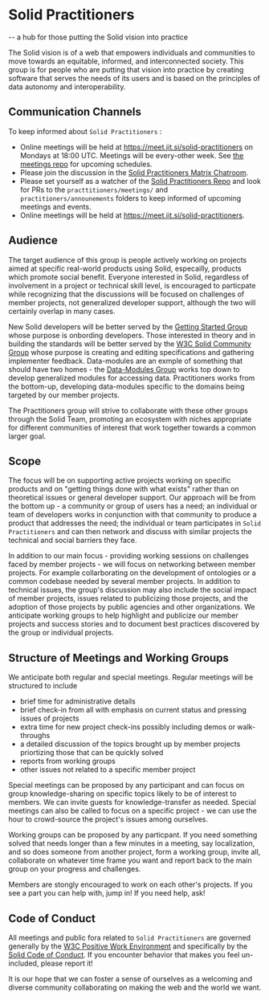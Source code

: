 # Solid Practitioners

-- a hub for those putting the Solid vision into practice

The Solid vision is of a web that empowers individuals and communities to move towards an equitable, informed, and interconnected society.  This group is for people who are putting that vision into practice by creating software that serves the needs of its users and is based on the principles of data autonomy and interoperability.

## Communication Channels

To keep informed about `Solid Practitioners` :
* Online meetings will be held at https://meet.jit.si/solid-practitioners on Mondays at 18:00 UTC.  Meetings will be every-other week. See [the meetings repo](https://github.com/solid-contrib/practitioners/meetings/) for upcoming schedules.
* Please join the discussion in the [Solid Practitioners Matrix Chatroom](https://matrix.to/#/#solid-practitioners:matrix.org).
* Please set yourself as a watcher of the [Solid Practitioners Repo](https://github.com/solid-contrib/practitioners) and look for PRs to the `practtitioners/meetings/` and `practitioners/announements` folders to keep informed of upcoming meetings and events.
* Online meetings will be held at https://meet.jit.si/solid-practitioners.

## Audience

The target audience of this group is people actively working on projects aimed at specific real-world products using Solid, especailly, products which promote social benefit.  Everyone interested in Solid, regardless of involvement in a project or technical skill level, is encouraged to particpate while recognizing  that the discussions will be focused on challenges of member projects, not generalized developer support, although the two will certainly overlap in many cases.

New Solid developers will be better served by the [Getting Started Group](https://github.com/solid-contrib/getting-started) whose purpose is onbording developers.  Those interested in theory and in building the standards will be better served by the [W3C Solid Community Group](https://www.w3.org/community/solid/) whose purpose is creating and editing specifications and gathering implementer feedback. Data-modules are an exmple of something that should have two homes - the [Data-Modules Group](https://github.com/solid-contrib/data-modules) works top down to develop generalized modules for accessing data.  Practitioners works from the bottom-up, developing data-modules specific to the domains being targeted by our member projects. 

The Practitioners group will strive to collaborate with these other groups through the Solid Team, promoting an ecosystem with niches appropriate for different communities of interest that work together towards a common larger goal.

## Scope

The focus will be on supporting active projects working on specific products and on "getting things done with what exists" rather than on theoretical issues or general developer support. Our approach will be from the bottom up - a community or group of users has a need; an individual or team of developers works in conjunction with that community to produce a product that addresses the need;  the individual or team participates in `Solid Practitioners` and can then network and discuss with similar projects the technical and social barriers they face.  

In addition to our main focus - providing working sessions on challenges faced by member projects - we will focus on networking between member projects. For example collarborating on the development of ontologies or a common codebase needed by several member projects. In addition to technical issues, the group's discussion may also include the social impact of member projects, issues related to publicizing those projects, and the adoption of those projects by public agencies and other organizations.  We anticipate working groups to help highlight and publicize our member projects and success stories and to document best practices discovered by the group or individual projects.  

## Structure of Meetings and Working Groups

We anticipate both regular and special meetings.  Regular meetings will be structured  to include

  * brief time for administrative details
  * brief check-in from all with emphasis on current status and pressing issues of projects
  * extra time for new project check-ins possibly including demos or walk-throughs
  * a detailed discussion of the topics brought up by member projects priortizing those that can be quickly solved
  * reports from working groups
  * other issues not related to a specific member project

Special meetings can be proposed by any participant and can focus on group knowledge-sharing on specific topics likely to be of interest to members.  We can invite guests for knowledge-transfer as needed.  Special meetings can also be called to focus on a specific project - we can use the hour to crowd-source the project's issues among ourselves.

Working groups can be proposed by any particpant.  If you need something solved that needs longer than a few minutes in a meeting, say localization, and so does someone from another project, form a working group, invite all, collaborate on whatever time frame you want and report back to the main group on your progress and challenges.

Members are stongly encouraged to work on each other's projects.  If you see a part you can help with, jump in!  If you need help, ask!

## Code of Conduct

All meetings and public fora related to `Solid Practitioners` are governed generally by the [W3C Positive Work Environment](https://www.w3.org/Consortium/cepc/) and specifically by the [Solid Code of Conduct](https://github.com/solid/process/blob/main/code-of-conduct.md).  If you encounter behavior that makes you feel un-included, please report it! 

It is our hope that we can foster a sense of ourselves as a welcoming and diverse community collaborating on making the web and the world we want.
